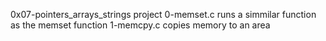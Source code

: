 0x07-pointers_arrays_strings project
0-memset.c runs a simmilar function as the memset function 
1-memcpy.c copies memory to an area
